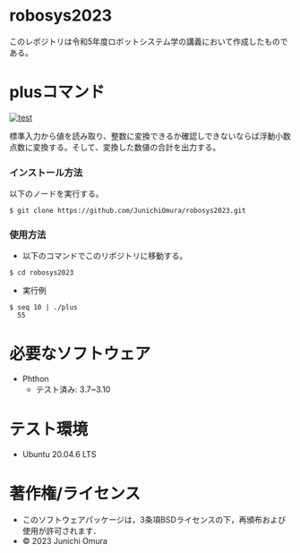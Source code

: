 # robosys2023
このレポジトリは令和5年度ロボットシステム学の講義において作成したものである。

# plusコマンド
[![test](https://github.com/JunichiOmura/robosys2023/actions/workflows/test.yml/badge.svg)](https://github.com/JunichiOmura/robosys2023/actions/workflows/test.yml)

標準入力から値を読み取り、整数に変換できるか確認しできないならば浮動小数点数に変換する。そして、変換した数値の合計を出力する。

### インストール方法
以下のノードを実行する。

```
$ git clone https://github.com/JunichiOmura/robosys2023.git
```

### 使用方法
* 以下のコマンドでこのリポジトリに移動する。

```
$ cd robosys2023
```

* 実行例

```
$ seq 10 | ./plus
  55
```

# 必要なソフトウェア
* Phthon
  * テスト済み: 3.7~3.10

# テスト環境
* Ubuntu 20.04.6 LTS

# 著作権/ライセンス
  * このソフトウェアパッケージは，3条項BSDライセンスの下，再頒布および使用が許可されます．
* © 2023 Junichi Omura
